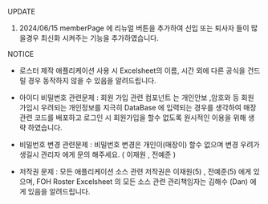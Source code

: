 UPDATE
1. 2024/06/15 memberPage 에 리뉴얼 버튼을 추가하여 신입 또는 퇴사자 들이 많을경우 최신화 시켜주는 기능을 추가하였습니다.

NOTICE
- 로스터 제작 애플리케이션 사용 시 Excelsheet의 이름, 시간 외에 다른 공식을 건드릴 경우 동작하지 않을 수 있음을 알려드립니다.

- 아이디 비밀번호 관련문제 : 회원 가입 관련 컴포넌트 는 개인안보 ,암호와 등 회원가입시 우려되는 개인정보를
지극히 DataBase 에 입력되는 경우를 생각하여 매장 관련 코드를 배포하고 로그인 시 회원가입을 할수 없도록 원시적인 이용을 위해 생략 하였습니다.

- 비밀번호 변경 관련문제 : 비밀번호 변경은 개인이(매장이) 할수 없으며 변경 우려가 생길시 관리자 에게 문의 해주세요. ( 이재원 , 전예준 )

- 저작권 문제 : 모든 애플리케이션 소스 관련 저작권은 이재원(5) , 전예준(5) 에게 있으며,
FOH Roster Excelsheet 의 모든 소스 관련 관리책임자는 김해수 (Dan) 에게 있음을 알려드립니다.
